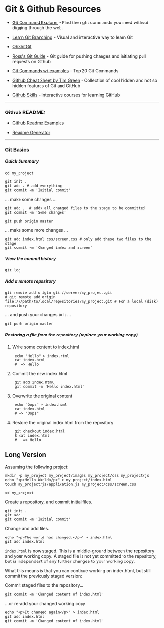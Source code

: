 # Git & Github Resources

- [Git Command Explorer](https://gitexplorer.com/) - Find the right commands you need without digging through the web.

- [Learn Git Branching](https://learngitbranching.js.org/) - Visual and interactive way to learn Git

- [OhShitGit](https://ohshitgit.com/)

- [Ross's Git Guide](https://github.com/GregorRoss/ELGA/blob/main/git-guide.md) - Git guide for pushing changes and initiating pull requests on Github

- [Git Commands w/ examples](https://dzone.com/articles/top-20-git-commands-with-examples) - Top 20 Git Commands

- [Github Cheat Sheet by Tim Green](https://github.com/tiimgreen/github-cheat-sheet) - Collection of cool hidden and not so hidden features of Git and GitHub

- [Github Skills](https://github.com/skills) - Interactive courses for learning GitHub

---------------

### Github README:

- [Github Readme Examples](https://github.com/abhisheknaiidu/awesome-github-profile-readme#retro-)

- [Readme Generator](https://rahuldkjain.github.io/gh-profile-readme-generator/)

_____

### [Git Basics](https://gist.github.com/cblunt/860360)
##### Quick Summary

    cd my_project

    git init .
    git add . # add everything
    git commit -m 'Initial commit'

... make some changes ...

    git add .  # adds all changed files to the stage to be committed
    git commit -m 'Some changes'

    git push origin master

... make some more changes ...

    git add index.html css/screen.css # only add these two files to the stage
    git commit -m 'Changed index and screen'

##### View the commit history

    git log

##### Add a remote repository
    
    git remote add origin git://server/my_project.git 
    # git remote add origin file:///path/to/local/repositories/my_project.git # For a local (disk) repository

... and push your changes to it ...

    git push origin master

##### Restoring a file from the repository (replace your working copy)

1. Write some content to index.html

        echo "Hello" > index.html
        cat index.html
        #  => Hello

2. Commit the new index.html

        git add index.html
        git commit -m 'Hello index.html'

3. Overwrite the original content 
    
        echo "Oops" > index.html
        cat index.html
        # => "Oops"

4. Restore the original index.html from the repository
    
        git checkout index.html 
        $ cat index.html
        #   => Hello

## Long Version

Assuming the following project:

    mkdir -p my_project my_project/images my_project/css my_project/js
    echo "<p>Hello World</p>" > my_project/index.html
    touch my_project/js/application.js my_project/css/screen.css

    cd my_project

Create a repository, and commit initial files.

    git init .
    git add .
    git commit -m 'Initial commit'

Change and add files. 

    echo "<p>The world has changed.</p>" > index.html
    git add index.html

`index.html` is now staged. This is a middle-ground between the repository and your working copy. A staged file is not yet committed to the repository, but is independent of any further changes to your working copy.

What this means is that you can continue working on index.html, but still commit the previously staged version:

Commit staged files to the repository...

    git commit -m 'Changed content of index.html'

...or re-add your changed working copy

    echo "<p>It changed again</p>" > index.html 
    git add index.html
    git commit -m 'Changed content of index.html'

